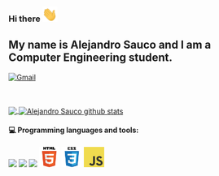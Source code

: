 ### Hi there <img src="https://github.com/ABSphreak/ABSphreak/blob/master/gifs/Hi.gif" width="30px"></h2>
## My name is Alejandro Sauco and I am a Computer Engineering student.
[![Gmail](https://img.shields.io/badge/-Gmail-c14438?style=flat&logo=Gmail&logoColor=white)](mailto:alejandrosauco.prados@gmail.com)

<br><br>
<a href="https://github.com/AlejandroSauco">
  <img align="center" src="https://github-readme-stats.vercel.app/api/top-langs/?username=AlejandroSauco&theme=dark">
</a>
<a href="https://github.com/AlejandroSauco">
 <img align="center" src="https://github-readme-stats.vercel.app/api?username=AlejandroSauco&show_icons=true&theme=Gradient&line_height=30" alt="Alejandro Sauco github stats"/>
</a>

#### :computer: Programming languages and tools: 
<p>
<code><img width="10%" src="https://www.vectorlogo.zone/logos/java/java-ar21.svg"></code>
<code><img width="10%" src="https://www.vectorlogo.zone/logos/python/python-ar21.svg"></code>
<code><img width="10%" src="https://www.vectorlogo.zone/logos/mysql/mysql-ar21.svg"></code>
<code><img height="40" src="https://raw.githubusercontent.com/github/explore/80688e429a7d4ef2fca1e82350fe8e3517d3494d/topics/html/html.png"></code> 
<code><img height="40" src="https://raw.githubusercontent.com/github/explore/80688e429a7d4ef2fca1e82350fe8e3517d3494d/topics/css/css.png"></code> 
<code><img height="40" src="https://raw.githubusercontent.com/github/explore/80688e429a7d4ef2fca1e82350fe8e3517d3494d/topics/javascript/javascript.png"></code>
</p>
